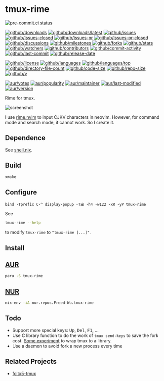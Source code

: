 # tmux-rime

[![pre-commit.ci status](https://results.pre-commit.ci/badge/github/Freed-Wu/tmux-rime/main.svg)](https://results.pre-commit.ci/latest/github/Freed-Wu/tmux-rime/main)

[![github/downloads](https://shields.io/github/downloads/Freed-Wu/tmux-rime/total)](https://github.com/Freed-Wu/tmux-rime/releases)
[![github/downloads/latest](https://shields.io/github/downloads/Freed-Wu/tmux-rime/latest/total)](https://github.com/Freed-Wu/tmux-rime/releases/latest)
[![github/issues](https://shields.io/github/issues/Freed-Wu/tmux-rime)](https://github.com/Freed-Wu/tmux-rime/issues)
[![github/issues-closed](https://shields.io/github/issues-closed/Freed-Wu/tmux-rime)](https://github.com/Freed-Wu/tmux-rime/issues?q=is%3Aissue+is%3Aclosed)
[![github/issues-pr](https://shields.io/github/issues-pr/Freed-Wu/tmux-rime)](https://github.com/Freed-Wu/tmux-rime/pulls)
[![github/issues-pr-closed](https://shields.io/github/issues-pr-closed/Freed-Wu/tmux-rime)](https://github.com/Freed-Wu/tmux-rime/pulls?q=is%3Apr+is%3Aclosed)
[![github/discussions](https://shields.io/github/discussions/Freed-Wu/tmux-rime)](https://github.com/Freed-Wu/tmux-rime/discussions)
[![github/milestones](https://shields.io/github/milestones/all/Freed-Wu/tmux-rime)](https://github.com/Freed-Wu/tmux-rime/milestones)
[![github/forks](https://shields.io/github/forks/Freed-Wu/tmux-rime)](https://github.com/Freed-Wu/tmux-rime/network/members)
[![github/stars](https://shields.io/github/stars/Freed-Wu/tmux-rime)](https://github.com/Freed-Wu/tmux-rime/stargazers)
[![github/watchers](https://shields.io/github/watchers/Freed-Wu/tmux-rime)](https://github.com/Freed-Wu/tmux-rime/watchers)
[![github/contributors](https://shields.io/github/contributors/Freed-Wu/tmux-rime)](https://github.com/Freed-Wu/tmux-rime/graphs/contributors)
[![github/commit-activity](https://shields.io/github/commit-activity/w/Freed-Wu/tmux-rime)](https://github.com/Freed-Wu/tmux-rime/graphs/commit-activity)
[![github/last-commit](https://shields.io/github/last-commit/Freed-Wu/tmux-rime)](https://github.com/Freed-Wu/tmux-rime/commits)
[![github/release-date](https://shields.io/github/release-date/Freed-Wu/tmux-rime)](https://github.com/Freed-Wu/tmux-rime/releases/latest)

[![github/license](https://shields.io/github/license/Freed-Wu/tmux-rime)](https://github.com/Freed-Wu/tmux-rime/blob/main/LICENSE)
[![github/languages](https://shields.io/github/languages/count/Freed-Wu/tmux-rime)](https://github.com/Freed-Wu/tmux-rime)
[![github/languages/top](https://shields.io/github/languages/top/Freed-Wu/tmux-rime)](https://github.com/Freed-Wu/tmux-rime)
[![github/directory-file-count](https://shields.io/github/directory-file-count/Freed-Wu/tmux-rime)](https://github.com/Freed-Wu/tmux-rime)
[![github/code-size](https://shields.io/github/languages/code-size/Freed-Wu/tmux-rime)](https://github.com/Freed-Wu/tmux-rime)
[![github/repo-size](https://shields.io/github/repo-size/Freed-Wu/tmux-rime)](https://github.com/Freed-Wu/tmux-rime)
[![github/v](https://shields.io/github/v/release/Freed-Wu/tmux-rime)](https://github.com/Freed-Wu/tmux-rime)

[![aur/votes](https://img.shields.io/aur/votes/tmux-rime)](https://aur.archlinux.org/packages/tmux-rime)
[![aur/popularity](https://img.shields.io/aur/popularity/tmux-rime)](https://aur.archlinux.org/packages/tmux-rime)
[![aur/maintainer](https://img.shields.io/aur/maintainer/tmux-rime)](https://aur.archlinux.org/packages/tmux-rime)
[![aur/last-modified](https://img.shields.io/aur/last-modified/tmux-rime)](https://aur.archlinux.org/packages/tmux-rime)
[![aur/version](https://img.shields.io/aur/version/tmux-rime)](https://aur.archlinux.org/packages/tmux-rime)

Rime for tmux.

![screenshot](https://github.com/user-attachments/assets/2887f6a0-1f4e-4d9b-9550-56268cc308b4)

I use [rime.nvim](https://github.com/Freed-Wu/rime.nvim) to input CJKV
characters in neovim. However, for command mode and search mode, it cannot work.
So I create it.

## Dependence

See [shell.nix](shell.nix).

## Build

```sh
xmake
```

## Configure

```tmux
bind -Tprefix C-^ display-popup -Tㄓ -h4 -w122 -xR -yP tmux-rime
```

See

```sh
tmux-rime --help
```

to modify `tmux-rime` to `"tmux-rime [...]"`.

## Install

## [AUR](https://aur.archlinux.org/packages/tmux-rime)

```sh
paru -S tmux-rime
```

## [NUR](https://nur.nix-community.org/repos/freed-wu/)

```sh
nix-env -iA nur.repos.Freed-Wu.tmux-rime
```

## Todo

<!-- markdownlint-disable-next-line MD033 -->
- Support more special keys: <kbd>Up</kbd>, <kbd>Del</kbd>, <kbd>F1</kbd>, ...
- Use C library function to do the work of `tmux send-keys` to save the fork
  cost.
  [Some experiment](https://github.com/Freed-Wu/vimux.nvim) to wrap tmux to a
  library.
- Use a daemon to avoid fork a new process every time

## Related Projects

- [fcitx5-tmux](https://github.com/wengxt/fcitx5-tmux)
